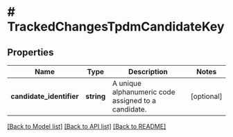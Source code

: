 # # TrackedChangesTpdmCandidateKey

## Properties

Name | Type | Description | Notes
------------ | ------------- | ------------- | -------------
**candidate_identifier** | **string** | A unique alphanumeric code assigned to a candidate. | [optional]

[[Back to Model list]](../../README.md#models) [[Back to API list]](../../README.md#endpoints) [[Back to README]](../../README.md)
